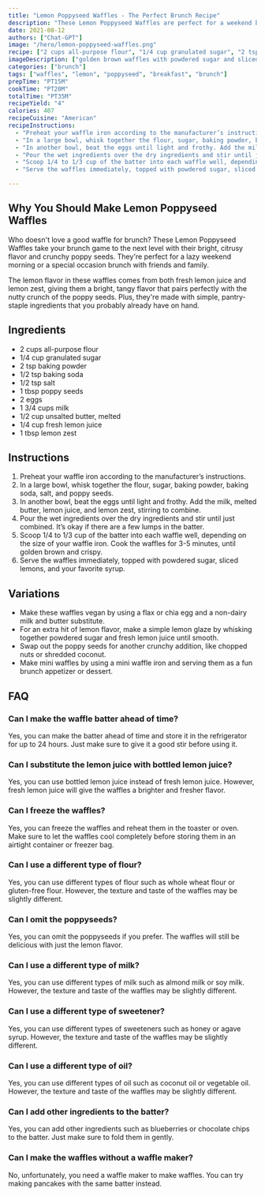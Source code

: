 ```yaml
---
title: "Lemon Poppyseed Waffles - The Perfect Brunch Recipe"
description: "These Lemon Poppyseed Waffles are perfect for a weekend brunch. Light, fluffy, and bursting with lemony flavor, they’re sure to be a crowd-pleaser."
date: 2021-08-12
authors: ["Chat-GPT"]
image: "/hero/lemon-poppyseed-waffles.png"
recipe: ["2 cups all-purpose flour", "1/4 cup granulated sugar", "2 tsp baking powder", "1/2 tsp baking soda", "1/2 tsp salt", "1 tbsp poppy seeds", "2 eggs", "1 3/4 cups milk", "1/2 cup unsalted butter, melted", "1/4 cup fresh lemon juice", "1 tbsp lemon zest"]
imageDescription: ["golden brown waffles with powdered sugar and sliced lemons on top"]
categories: ["brunch"]
tags: ["waffles", "lemon", "poppyseed", "breakfast", "brunch"]
prepTime: "PT15M"
cookTime: "PT20M"
totalTime: "PT35M"
recipeYield: "4"
calories: 407
recipeCuisine: "American"
recipeInstructions: 
  - "Preheat your waffle iron according to the manufacturer’s instructions."
  - "In a large bowl, whisk together the flour, sugar, baking powder, baking soda, salt, and poppy seeds."
  - "In another bowl, beat the eggs until light and frothy. Add the milk, melted butter, lemon juice, and lemon zest, stirring to combine."
  - "Pour the wet ingredients over the dry ingredients and stir until just combined. It’s okay if there are a few lumps in the batter."
  - "Scoop 1/4 to 1/3 cup of the batter into each waffle well, depending on the size of your waffle iron. Cook the waffles for 3-5 minutes, until golden brown and crispy."
  - "Serve the waffles immediately, topped with powdered sugar, sliced lemons, and your favorite syrup."

---
```


## Why You Should Make Lemon Poppyseed Waffles

Who doesn't love a good waffle for brunch? These Lemon Poppyseed Waffles take your brunch game to the next level with their bright, citrusy flavor and crunchy poppy seeds. They're perfect for a lazy weekend morning or a special occasion brunch with friends and family. 

The lemon flavor in these waffles comes from both fresh lemon juice and lemon zest, giving them a bright, tangy flavor that pairs perfectly with the nutty crunch of the poppy seeds. Plus, they're made with simple, pantry-staple ingredients that you probably already have on hand.

## Ingredients

- 2 cups all-purpose flour
- 1/4 cup granulated sugar
- 2 tsp baking powder
- 1/2 tsp baking soda
- 1/2 tsp salt
- 1 tbsp poppy seeds
- 2 eggs
- 1 3/4 cups milk
- 1/2 cup unsalted butter, melted
- 1/4 cup fresh lemon juice
- 1 tbsp lemon zest

## Instructions

1. Preheat your waffle iron according to the manufacturer’s instructions.
2. In a large bowl, whisk together the flour, sugar, baking powder, baking soda, salt, and poppy seeds.
3. In another bowl, beat the eggs until light and frothy. Add the milk, melted butter, lemon juice, and lemon zest, stirring to combine.
4. Pour the wet ingredients over the dry ingredients and stir until just combined. It’s okay if there are a few lumps in the batter.
5. Scoop 1/4 to 1/3 cup of the batter into each waffle well, depending on the size of your waffle iron. Cook the waffles for 3-5 minutes, until golden brown and crispy.
6. Serve the waffles immediately, topped with powdered sugar, sliced lemons, and your favorite syrup.

## Variations

- Make these waffles vegan by using a flax or chia egg and a non-dairy milk and butter substitute.
- For an extra hit of lemon flavor, make a simple lemon glaze by whisking together powdered sugar and fresh lemon juice until smooth.
- Swap out the poppy seeds for another crunchy addition, like chopped nuts or shredded coconut.
- Make mini waffles by using a mini waffle iron and serving them as a fun brunch appetizer or dessert.

## FAQ

### Can I make the waffle batter ahead of time?

Yes, you can make the batter ahead of time and store it in the refrigerator for up to 24 hours. Just make sure to give it a good stir before using it.

### Can I substitute the lemon juice with bottled lemon juice?

Yes, you can use bottled lemon juice instead of fresh lemon juice. However, fresh lemon juice will give the waffles a brighter and fresher flavor.

### Can I freeze the waffles?

Yes, you can freeze the waffles and reheat them in the toaster or oven. Make sure to let the waffles cool completely before storing them in an airtight container or freezer bag.

### Can I use a different type of flour?

Yes, you can use different types of flour such as whole wheat flour or gluten-free flour. However, the texture and taste of the waffles may be slightly different.

### Can I omit the poppyseeds?

Yes, you can omit the poppyseeds if you prefer. The waffles will still be delicious with just the lemon flavor.

### Can I use a different type of milk?

Yes, you can use different types of milk such as almond milk or soy milk. However, the texture and taste of the waffles may be slightly different.

### Can I use a different type of sweetener?

Yes, you can use different types of sweeteners such as honey or agave syrup. However, the texture and taste of the waffles may be slightly different.

### Can I use a different type of oil?

Yes, you can use different types of oil such as coconut oil or vegetable oil. However, the texture and taste of the waffles may be slightly different.

### Can I add other ingredients to the batter?

Yes, you can add other ingredients such as blueberries or chocolate chips to the batter. Just make sure to fold them in gently.

### Can I make the waffles without a waffle maker?

No, unfortunately, you need a waffle maker to make waffles. You can try making pancakes with the same batter instead.